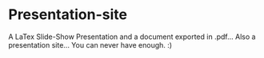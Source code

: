 # Presentation-site
A LaTex Slide-Show Presentation and a document exported in .pdf... Also a presentation site... You can never have enough. :)
